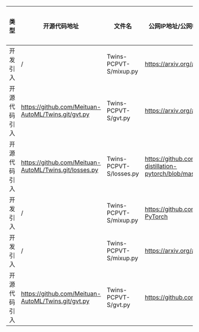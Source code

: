 | 类型     | 开源代码地址                                                                                                                           | 文件名                                                | 公网IP地址/公网URL地址/域名/邮箱地址 | 用途说明   |
|--------|----------------------------------------------------------------------------------------------------------------------------------|----------------------------------------------------|-----------------------|--------|
| 开发引入 | / | Twins-PCPVT-S/mixup.py | https://arxiv.org/abs/1710.09412 | 论文地址 |
| 开源代码引入 | https://github.com/Meituan-AutoML/Twins.git/gvt.py | Twins-PCPVT-S/gvt.py | https://arxiv.org/abs/2102.10882 | 论文地址 |
| 开源代码引入 | https://github.com/Meituan-AutoML/Twins.git/losses.py | Twins-PCPVT-S/losses.py | https://github.com/peterliht/knowledge-distillation-pytorch/blob/master/model/net.py#L100 | 源码实现 |
| 开发引入 | / | Twins-PCPVT-S/mixup.py | https://github.com/clovaai/CutMix-PyTorch | 源码实现 |
| 开发引入 | / | Twins-PCPVT-S/mixup.py | https://arxiv.org/abs/1905.04899 | 论文地址 |
| 开源代码引入 | https://github.com/Meituan-AutoML/Twins.git/gvt.py | Twins-PCPVT-S/gvt.py | https://github.com/whai362/PVT.git | 源码实现 |
